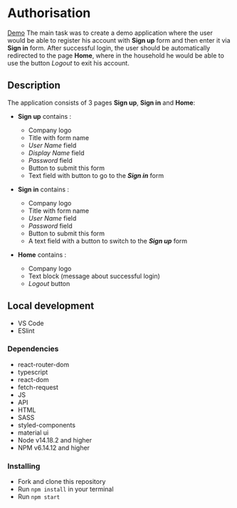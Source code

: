 # Authorisation
[Demo](https://vlasiuk-anatolii.github.io/auth/)
The main task was to create a demo application where the user would be able to register his account with **Sign up** form and then enter it via **Sign in** form. After successful login, the user should be automatically redirected to the page **Home**, where in the household he would be able to use the button *Logout* to exit his account.

## Description
The application consists of 3 pages **Sign up**, **Sign in** and **Home**:

* **Sign up** contains :
  * Company logo
  * Title with form name
  * *User Name* field
  * *Display Name* field
  * *Password* field
  * Button to submit this form
  * Text field with button to go to the ***Sign in*** form

* **Sign in** contains :
  * Company logo
  * Title with form name
  * *User Name* field
  * *Password* field
  * Button to submit this form
  * A text field with a button to switch to the ***Sign up*** form

* **Home** contains :
  * Company logo
  * Text block (message about successful login)
  * *Logout* button

## Local development
* VS Code
* ESlint

### Dependencies
- react-router-dom
- typescript
- react-dom
- fetch-request
- JS
- API
- HTML
- SASS
- styled-components
- material ui  
- Node v14.18.2 and higher
- NPM v6.14.12 and higher

### Installing
* Fork and clone this repository
* Run `npm install` in your terminal
* Run `npm start`
